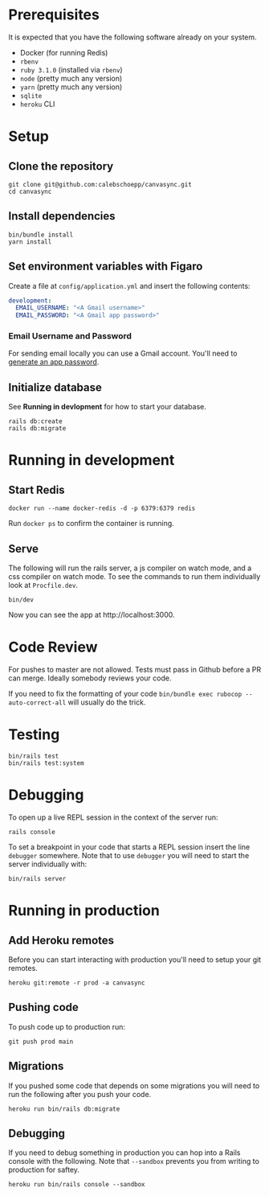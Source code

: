 # Prerequisites

It is expected that you have the following software already on your system.

- Docker (for running Redis)
- `rbenv`
- `ruby 3.1.0` (installed via `rbenv`)
- `node` (pretty much any version)
- `yarn` (pretty much any version)
- `sqlite`
- `heroku` CLI

# Setup

## Clone the repository

```shell
git clone git@github.com:calebschoepp/canvasync.git
cd canvasync
```

## Install dependencies

```shell
bin/bundle install
yarn install
```

## Set environment variables with Figaro

Create a file at `config/application.yml` and insert the following contents:

```yaml
development:
  EMAIL_USERNAME: "<A Gmail username>"
  EMAIL_PASSWORD: "<A Gmail app password>"
```

### Email Username and Password

For sending email locally you can use a Gmail account. You'll need to [generate an app password](https://devanswers.co/create-application-specific-password-gmail/).


## Initialize database

See **Running in devlopment** for how to start your database.

```shell
rails db:create
rails db:migrate
```

# Running in development

## Start Redis

```shell
docker run --name docker-redis -d -p 6379:6379 redis
```

Run `docker ps` to confirm the container is running.

## Serve

The following will run the rails server, a js compiler on watch mode, and a css compiler on watch mode. To see the commands to run them individually look at `Procfile.dev`.

```shell
bin/dev
```

Now you can see the app at http://localhost:3000.

# Code Review

For pushes to master are not allowed. Tests must pass in Github before a PR can merge. Ideally somebody reviews your code.

If you need to fix the formatting of your code `bin/bundle exec rubocop --auto-correct-all` will usually do the trick.

# Testing

```shell
bin/rails test
bin/rails test:system
```

# Debugging

To open up a live REPL session in the context of the server run:

```shell
rails console
```

To set a breakpoint in your code that starts a REPL session insert the line `debugger` somewhere. Note that to use `debugger` you will need to start the server individually with:

```shell
bin/rails server
```

# Running in production

## Add Heroku remotes

Before you can start interacting with production you'll need to setup your git remotes.

```shell
heroku git:remote -r prod -a canvasync
```

## Pushing code

To push code up to production run:

```shell
git push prod main
```

## Migrations

If you pushed some code that depends on some migrations you will need to run the following after you push your code.

```shell
heroku run bin/rails db:migrate
```

## Debugging

If you need to debug something in production you can hop into a Rails console with the following. Note that `--sandbox` prevents you from writing to production for saftey.

```shell
heroku run bin/rails console --sandbox
```
